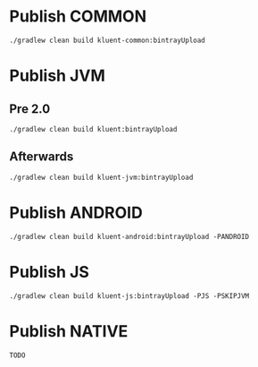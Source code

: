 # Publish COMMON

`./gradlew clean build kluent-common:bintrayUpload`

# Publish JVM

## Pre 2.0

`./gradlew clean build kluent:bintrayUpload`

## Afterwards

`./gradlew clean build kluent-jvm:bintrayUpload`

# Publish ANDROID

`./gradlew clean build kluent-android:bintrayUpload -PANDROID`

# Publish JS

`./gradlew clean build kluent-js:bintrayUpload -PJS -PSKIPJVM`

# Publish NATIVE

`TODO`
